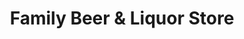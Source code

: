 ---
title: "Family Beer & Liquor Store"
url: /east-dubuque/family-beer-and-liquor-store/
shop: alcohol
---
